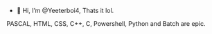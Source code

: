 - 👋 Hi, I’m @Yeeterboi4, Thats it lol.

PASCAL, HTML, CSS, C++, C, Powershell, Python and Batch are epic.
